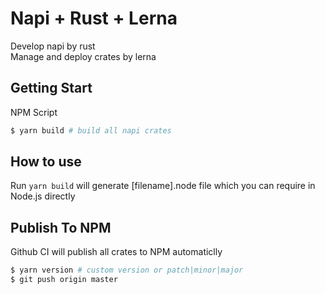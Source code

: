 # Napi + Rust + Lerna

Develop napi by rust  
Manage and deploy crates by lerna

## Getting Start

NPM Script

```bash
$ yarn build # build all napi crates
```

## How to use

Run `yarn build` will generate [filename].node file which you can require in Node.js directly

## Publish To NPM

Github CI will publish all crates to NPM automaticlly

```bash
$ yarn version # custom version or patch|minor|major
$ git push origin master
```